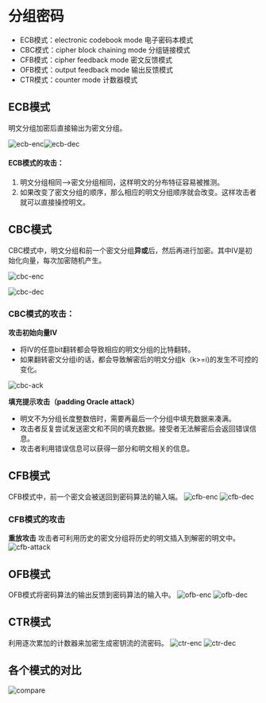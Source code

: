 # 分组密码

- ECB模式：electronic codebook mode 电子密码本模式
- CBC模式：cipher block chaining mode 分组链接模式
- CFB模式：cipher feedback mode 密文反馈模式
- OFB模式：output feedback mode 输出反馈模式
- CTR模式：counter mode 计数器模式

## ECB模式

明文分组加密后直接输出为密文分组。

![ecb-enc](ecb-enc.png)![ecb-dec](ecb-dec.png)

#### ECB模式的攻击：

1. 明文分组相同-->密文分组相同，这样明文的分布特征容易被推测。
2. 如果改变了密文分组的顺序，那么相应的明文分组顺序就会改变。这样攻击者就可以直接操控明文。

## CBC模式

CBC模式中，明文分组和前一个密文分组**异或**后，然后再进行加密。其中IV是初始化向量，每次加密随机产生。

![cbc-enc](cbc-enc.png)

![cbc-dec](cbc-dec.png)



### **CBC模式的攻击**：

**攻击初始向量IV**

- 将IV的任意bit翻转都会导致相应的明文分组的比特翻转。
- 如果翻转密文分组i的话，都会导致解密后的明文分组k（k>=i)的发生不可控的变化。

![cbc-ack](cbc-ack.png)

**填充提示攻击（padding Oracle attack）**

- 明文不为分组长度整数倍时，需要再最后一个分组中填充数据来凑满。
- 攻击者反复尝试发送密文和不同的填充数据。接受者无法解密后会返回错误信息。
- 攻击者利用错误信息可以获得一部分和明文相关的信息。

## CFB模式
CFB模式中，前一个密文会被送回到密码算法的输入端。
![cfb-enc](cfb-enc.png)
![cfb-dec](cfb-enc.png)

### CFB模式的攻击
**重放攻击**
攻击者可利用历史的密文分组将历史的明文插入到解密的明文中。
![cfb-attack](cfb-ack.png)

## OFB模式
OFB模式将密码算法的输出反馈到密码算法的输入中。
![ofb-enc](ofb-enc.png)
![ofb-dec](ofb-dec.png)

## CTR模式
利用逐次累加的计数器来加密生成密钥流的流密码。
![ctr-enc](ctr-enc.png)
![ctr-dec](ctr-dec.png)

## 各个模式的对比
![compare](compare.png)
